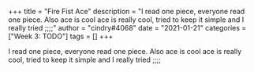 +++
title = "Fire Fist Ace"
description = "I read one piece, everyone read one piece. Also ace is cool ace is really cool, tried to keep it simple and I really tried ;;;;"
author = "cindry#4068"
date = "2021-01-21"
categories = ["Week 3: TODO"]
tags = []
+++

I read one piece, everyone read one piece.
Also ace is cool ace is really cool, tried to keep it simple and I really tried ;;;;
